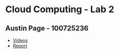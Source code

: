 # Cloud Computing - Lab 2
## Austin Page - 100725236

* [Videos](https://drive.google.com/drive/u/0/folders/14M-zb7rV6f_Texy4_uLAFmhBrGdWUe3N)
* [Report](https://docs.google.com/document/d/1Clh9cLtwgzNG2k4fsFUZIcnGvhhrQp4mqeC5tGfPoNU/edit?usp=sharing)

